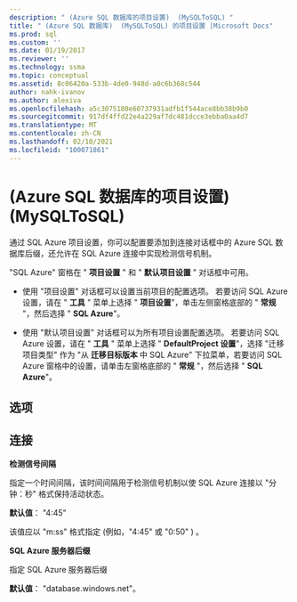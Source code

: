 ```yaml
---
description: " (Azure SQL 数据库的项目设置)  (MySQLToSQL) "
title: " (Azure SQL 数据库)  (MySQLToSQL) 的项目设置 |Microsoft Docs"
ms.prod: sql
ms.custom: ''
ms.date: 01/19/2017
ms.reviewer: ''
ms.technology: ssma
ms.topic: conceptual
ms.assetid: 8c06420a-533b-4de0-948d-a0c6b368c544
author: nahk-ivanov
ms.author: alexiva
ms.openlocfilehash: a5c3075180e60737931adfb1f544ace8bb38b9b0
ms.sourcegitcommit: 917df4ffd22e4a229af7dc481dcce3ebba0aa4d7
ms.translationtype: MT
ms.contentlocale: zh-CN
ms.lasthandoff: 02/10/2021
ms.locfileid: "100071861"
---
```

# <a name="project-settings-azure-sql-database-mysqltosql"></a> (Azure SQL 数据库的项目设置)  (MySQLToSQL) 
通过 SQL Azure 项目设置，你可以配置要添加到连接对话框中的 Azure SQL 数据库后缀，还允许在 SQL Azure 连接中实现检测信号机制。  
  
"SQL Azure" 窗格在 " **项目设置** " 和 " **默认项目设置** " 对话框中可用。  
  
-   使用 "项目设置" 对话框可以设置当前项目的配置选项。 若要访问 SQL Azure 设置，请在 " **工具** " 菜单上选择 " **项目设置**"，单击左侧窗格底部的 " **常规** "，然后选择 " **SQL Azure**"。  
  
-   使用 "默认项目设置" 对话框可以为所有项目设置配置选项。 若要访问 SQL Azure 设置，请在 " **工具** " 菜单上选择 " **DefaultProject 设置**"，选择 "迁移项目类型" 作为 "从 **迁移目标版本** 中 SQL Azure" 下拉菜单，若要访问 SQL Azure 窗格中的设置，请单击左窗格底部的 " **常规** "，然后选择 " **SQL Azure**"。  
  
## <a name="options"></a>选项  
  
## <a name="connectivity"></a>连接  
**检测信号间隔**  
  
指定一个时间间隔，该时间间隔用于检测信号机制以使 SQL Azure 连接以 "分钟：秒" 格式保持活动状态。  
  
**默认值**： "4:45"  
  
该值应以 "m:ss" 格式指定 (例如，"4:45" 或 "0:50" ) 。  
  
**SQL Azure 服务器后缀**  
  
指定 SQL Azure 服务器后缀  
  
**默认值**： "database.windows.net"。  
  
